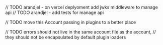// TODO arandjel - on vercel deplyoment add jwks middleware to manage api
// TODO arandjel - add tests for manage api

// TODO move this Account passing in plugins to a better place

// TODO errors should not live in the same account file as the account, 
// they should not be encapsulated by default plugin loaders